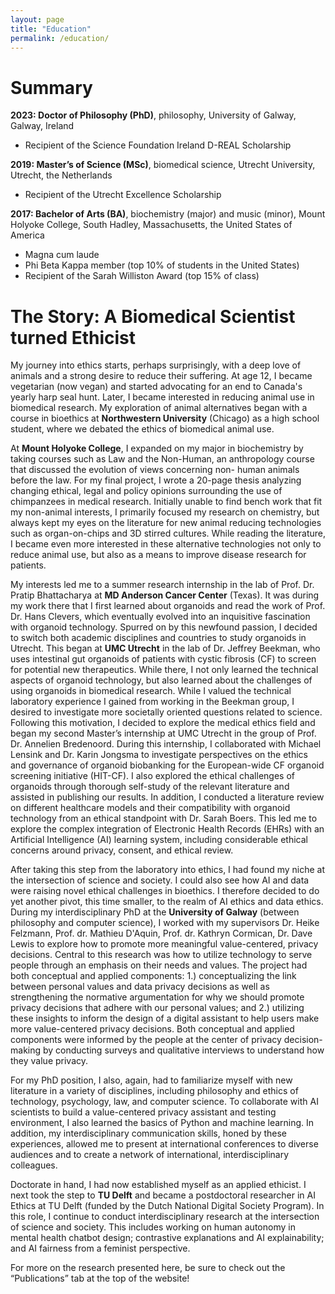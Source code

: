 ```yaml
---
layout: page
title: "Education"
permalink: /education/
---
```


Summary
======

**2023: Doctor of Philosophy (PhD)**, philosophy, University of Galway, Galway, Ireland
* Recipient of the Science Foundation Ireland D-REAL Scholarship

**2019: Master’s of Science (MSc)**, biomedical science, Utrecht University, Utrecht, the Netherlands
*	Recipient of the Utrecht Excellence Scholarship

**2017: Bachelor of Arts (BA)**, biochemistry (major) and music (minor), Mount Holyoke College, South Hadley, Massachusetts, the United States of America
* Magna cum laude	
* Phi Beta Kappa member (top 10% of students in the United States)
*	Recipient of the Sarah Williston Award (top 15% of class)


The Story: A Biomedical Scientist turned Ethicist
======

My journey into ethics starts, perhaps surprisingly, with a deep love of animals and a strong desire to reduce their suffering. At age 12, I became vegetarian (now vegan) and started advocating for an end to Canada's yearly harp seal hunt. Later, I became interested in reducing animal use in biomedical research. My exploration of animal alternatives began with a course in bioethics at **Northwestern University** (Chicago) as a high school student, where we debated the ethics of biomedical animal use. 

At **Mount Holyoke College**, I expanded on my major in biochemistry by taking courses such as Law and the Non-Human, an anthropology course that discussed the evolution of views concerning non- human animals before the law. For my final project, I wrote a 20-page thesis analyzing changing ethical, legal and policy opinions surrounding the use of chimpanzees in medical research. Initially unable to find bench work that fit my non-animal interests, I primarily focused my research on chemistry, but always kept my eyes on the literature for new animal reducing technologies such as organ-on-chips and 3D stirred cultures. While reading the literature, I became even more interested in these alternative technologies not only to reduce animal use, but also as a means to improve disease research for patients.

My interests led me to a summer research internship in the lab of Prof. Dr. Pratip Bhattacharya at **MD Anderson Cancer Center** (Texas). It was during my work there that I first learned about organoids and read the work of Prof. Dr. Hans Clevers, which eventually evolved into an inquisitive fascination with organoid technology. Spurred on by this newfound passion, I decided to switch both academic disciplines and countries to study organoids in Utrecht. This began at **UMC Utrecht** in the lab of Dr. Jeffrey Beekman, who uses intestinal gut organoids of patients with cystic fibrosis (CF) to screen for potential new therapeutics. While there, I not only learned the technical aspects of organoid technology, but also learned about the challenges of using organoids in biomedical research.
While I valued the technical laboratory experience I gained from working in the Beekman group, I desired to investigate more societally oriented questions related to science. Following this motivation, I decided to explore the medical ethics field and began my second Master’s internship at UMC Utrecht in the group of Prof. Dr. Annelien Bredenoord. During this internship, I collaborated with Michael Lensink and Dr. Karin Jongsma to investigate perspectives on the ethics and governance of organoid biobanking for the European-wide CF organoid screening initiative (HIT-CF). I also explored the ethical challenges of organoids through thorough self-study of the relevant literature and assisted in publishing our results. In addition, I conducted a literature review on different healthcare models and their compatibility with organoid technology from an ethical standpoint with Dr. Sarah Boers. This led me to explore the complex integration of Electronic Health Records (EHRs) with an Artificial Intelligence (AI) learning system, including considerable ethical concerns around privacy, consent, and ethical review.

After taking this step from the laboratory into ethics, I had found my niche at the intersection of science and society. I could also see how AI and data were raising novel ethical challenges in bioethics. I therefore decided to do yet another pivot, this time smaller, to the realm of AI ethics and data ethics. During my interdisciplinary PhD at the **University of Galway** (between philosophy and computer science), I worked with my supervisors Dr. Heike Felzmann, Prof. dr. Mathieu D'Aquin, Prof. dr. Kathryn Cormican, Dr. Dave Lewis to explore how to promote more meaningful value-centered, privacy decisions. Central to this research was how to utilize technology to serve people through an emphasis on their needs and values. The project had both conceptual and applied components: 1.) conceptualizing the link between personal values and data privacy decisions as well as strengthening the normative argumentation for why we should promote privacy decisions that adhere with our personal values; and 2.) utilizing these insights to inform the design of a digital assistant to help users make more value-centered privacy decisions. Both conceptual and applied components were informed by the people at the center of privacy decision-making by conducting surveys and qualitative interviews to understand how they value privacy. 

For my PhD position, I also, again, had to familiarize myself with new literature in a variety of disciplines, including philosophy and ethics of technology, psychology, law, and computer science. To collaborate with AI scientists to build a value-centered privacy assistant and testing environment, I also learned the basics of Python and machine learning. In addition, my interdisciplinary communication skills, honed by these experiences, allowed me to present at international conferences to diverse audiences and to create a network of international, interdisciplinary colleagues.

Doctorate in hand, I had now established myself as an applied ethicist. I next took the step to **TU Delft** and became a postdoctoral researcher in AI Ethics at TU Delft (funded by the Dutch National Digital Society Program). In this role, I continue to conduct interdisciplinary research at the intersection of science and society. This includes working on human autonomy in mental health chatbot design; contrastive explanations and AI explainability; and AI fairness from a feminist perspective.

For more on the research presented here, be sure to check out the “Publications” tab at the top of the website!


